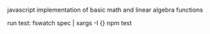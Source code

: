 
javascript implementation of basic math and linear algebra functions

run test:
  fswatch spec | xargs -I {} npm test

  <!-- fswatch projects | xargs -I {} python utils/test_hdl.py {} -->


